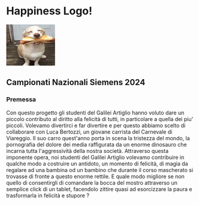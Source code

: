 # Happiness Logo!
<img src="image/happy1.gif" width="130" height="110">

## Campionati Nazionali Siemens 2024

### Premessa
Con questo progetto gli studenti del Galilei Artiglio hanno voluto dare un piccolo contributo al diritto alla felicità di tutti, in particolare a quella dei piu' piccoli.
Volevamo divertirci e far divertire e per questo abbiamo scelto di collaborare con Luca Bertozzi, un giovane carrista del Carnevale di Viareggio. Il suo carro quest'anno porta in scena la tristezza del mondo, la pornografia del dolore dei media raffigurata da un enorme dinosauro che incarna tutta l'aggressività della nostra società. Attraverso questa imponente opera, noi studenti del Galilei Artiglio volevamo contribuire in qualche modo a costruire un antidoto, un momento di felicità, di magia da regalare ad una bambina od un bambino che durante il corso mascherato si trovasse di fronte a questo enorme rettile. E quale modo migliore se non quello di consentirgli di comandare la bocca del mostro attraverso un semplice click di un tablet, facendolo zittire quasi ad esorcizzare la paura e trasformarla in felicità e stupore ?






